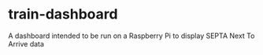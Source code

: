 # train-dashboard
A dashboard intended to be run on a Raspberry Pi to display SEPTA Next To Arrive data

